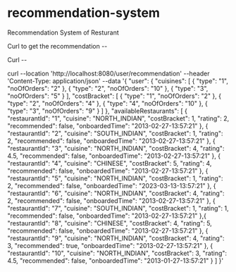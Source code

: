 # recommendation-system
Recommendation System of Resturant

Curl to get the recommendation -- 


Curl --

curl --location 'http://localhost:8080/user/recommendation'
--header 'Content-Type: application/json'
--data '{ "user": { "cuisines": [ { "type": "1", "noOfOrders": "2" }, { "type": "2", "noOfOrders": "10" }, { "type": "3", "noOfOrders": "5" } ], "costBracket": [ { "type": "1", "noOfOrders": "2" }, { "type": "2", "noOfOrders": "4" }, { "type": "4", "noOfOrders": "10" }, { "type": "3", "noOfOrders": "9" } ] }, "availableRestaurants": [ { "restaurantId": "1", "cuisine": "NORTH_INDIAN", "costBracket": 1, "rating": 2, "recommended": false, "onboardedTime": "2013-02-27-13:57:21" }, { "restaurantId": "2", "cuisine": "SOUTH_INDIAN", "costBracket": 1, "rating": 2, "recommended": false, "onboardedTime": "2013-02-27-13:57:21" }, { "restaurantId": "3", "cuisine": "NORTH_INDIAN", "costBracket": 4, "rating": 4.5, "recommended": false, "onboardedTime": "2013-02-27-13:57:21" }, { "restaurantId": "4", "cuisine": "CHINESE", "costBracket": 5, "rating": 4, "recommended": false, "onboardedTime": "2013-02-27-13:57:21" }, { "restaurantId": "5", "cuisine": "NORTH_INDIAN", "costBracket": 1, "rating": 2, "recommended": false, "onboardedTime": "2023-03-13-13:57:21" }, { "restaurantId": "6", "cuisine": "NORTH_INDIAN", "costBracket": 4, "rating": 2, "recommended": false, "onboardedTime": "2013-02-27-13:57:21" }, { "restaurantId": "7", "cuisine": "SOUTH_INDIAN", "costBracket": 1, "rating": 1, "recommended": false, "onboardedTime": "2013-02-27-13:57:21" },{ "restaurantId": "8", "cuisine": "CHINESE", "costBracket": 4, "rating": 5, "recommended": false, "onboardedTime": "2013-02-27-13:57:21" }, { "restaurantId": "9", "cuisine": "NORTH_INDIAN", "costBracket": 4, "rating": 3, "recommended": true, "onboardedTime": "2013-02-27-13:57:21" }, { "restaurantId": "10", "cuisine": "NORTH_INDIAN", "costBracket": 3, "rating": 4.5, "recommended": false, "onboardedTime": "2013-01-27-13:57:21" } ] }'
